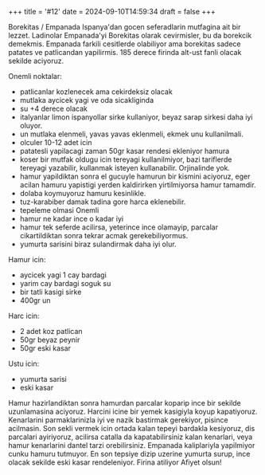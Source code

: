 +++
title = '#12'
date = 2024-09-10T14:59:34
draft = false
+++
 
 Borekitas / Empanada
Ispanya'dan gocen seferadlarin mutfagina ait bir lezzet. Ladinolar Empanada'yi Borekitas olarak cevirmisler, bu da borekcik demekmis. Empanada farkili cesitlerde olabiliyor ama borekitas sadece patates ve patlicandan yapilirmis. 
185 derece firinda alt-ust fanli olacak sekilde aciyoruz.

Onemli noktalar:
- patlicanlar kozlenecek ama cekirdeksiz olacak
- mutlaka aycicek yagi ve oda sicakliginda
- su +4 derece olacak 
- italyanlar limon ispanyollar sirke kullaniyor, beyaz sarap sirkesi daha iyi oluyor.
- un mutlaka elenmeli, yavas yavas eklenmeli, ekmek unu kullanilmali. 
- olculer 10-12 adet icin
- patatesli yapilacagi zaman 50gr kasar rendesi ekleniyor hamura
- koser bir mutfak oldugu icin tereyagi kullanilmiyor, bazi tariflerde tereyagi yazabilir, kullanmak isteyen kullanabilir. Orjinalinde yok.  
- hamur yapildiktan sonra el gucuyle hamurun bir kismini aciyoruz, eger acilan hamuru yapistigi yerden kaldirirken yirtilmiyorsa hamur tamamdir. 
- dolaba koymuyoruz hamuru kesinlikle. 
- tuz-karabiber damak tadina gore harca eklenebilir. 
- tepeleme olmasi Onemli
- hamur ne kadar ince o kadar iyi
- hamur tek seferde acilirsa, yeterince ince olamayip, parcalar cikartildiktan sonra tekrar acmak gerekebiliyormus.  
- yumurta sarisini biraz sulandirmak daha iyi olur. 



Hamur icin:
- aycicek yagi 1 cay bardagi 
- yarim cay bardagi soguk su  
- bir tatli kasigi sirke 
- 400gr un

Harc icin:
- 2 adet koz patlican
- 50gr beyaz peynir
- 50gr eski kasar 

Ustu icin:
- yumurta sarisi
- eski kasar 

Hamur hazirlandiktan sonra hamurdan parcalar koparip ince bir sekilde uzunlamasina aciyoruz. Harcini icine bir yemek kasigiyla koyup kapatiyoruz. Kenarlarini parmaklarinizla iyi ve nazik bastirmak gerekiyor, pisince acilmasin. Son sekli vermek icin ortada kalan tepeyi bardakla kesiyoruz, dis parcalari ayiriyoruz, acilirsa catalla da kapatabilirsiniz kalan kenarlari, veya hamur kenarlarini dantel tarzi orebilirsiniz. Empanada kaliplariyla yapilmiyor cunku hamuru tutmuyor. 
En son tepsiye dizip uzerine yumurta surup, ince olacak sekilde eski kasar rendeleniyor. 
Firina atiliyor 
Afiyet olsun!

